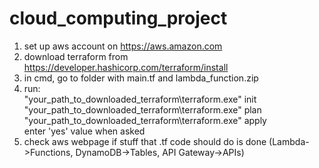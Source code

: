 # cloud_computing_project
1. set up aws account on https://aws.amazon.com
2. download terraform from https://developer.hashicorp.com/terraform/install
3. in cmd, go to folder with main.tf and lambda_function.zip
4. run:\
"your_path_to_downloaded_terraform\terraform.exe" init\
"your_path_to_downloaded_terraform\terraform.exe" plan\
"your_path_to_downloaded_terraform\terraform.exe" apply\
enter 'yes' value when asked
5. check aws webpage if stuff that .tf code should do is done (Lambda->Functions, DynamoDB->Tables, API Gateway->APIs)
